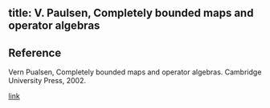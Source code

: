 title: V. Paulsen, Completely bounded maps and operator algebras 
---

## Reference

Vern Pualsen, Completely bounded maps and operator algebras. Cambridge University Press, 2002.


[link](https://drive.google.com/file/d/1jlhwaTKb46bgOOLiiuEQ4pJDD4kRat41/view?usp=sharing)


